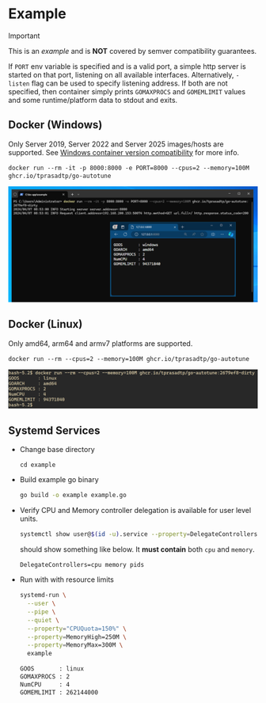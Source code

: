 # Example

> [!IMPORTANT]
>
> This is an _example_ and is **NOT** covered by semver compatibility guarantees.

If `PORT` env variable is specified and is a valid port, a simple http server
is started on that port, listening on all available interfaces. Alternatively,
`-listen` flag can be used to specify listening address. If both are not specified,
then container simply prints `GOMAXPROCS` and `GOMEMLIMIT` values and some runtime/platform
data to stdout and exits.

## Docker (Windows)

Only Server 2019, Server 2022 and Server 2025 images/hosts are supported. See
[Windows container version compatibility] for more info.

```console
docker run --rm -it -p 8000:8000 -e PORT=8000 --cpus=2 --memory=100M ghcr.io/tprasadtp/go-autotune
```

![windows-server](./screenshots/windows-server.png)

## Docker (Linux)

Only amd64, arm64 and armv7 platforms are supported.

```console
docker run --rm --cpus=2 --memory=100M ghcr.io/tprasadtp/go-autotune
```

![linux-stdout](./screenshots/linux-stdout.png)

## Systemd Services

- Change base directory

  ```console
  cd example
  ```

- Build example go binary

  ```bash
  go build -o example example.go
  ```

- Verify CPU and Memory controller delegation is available for user level units.

  ```bash
  systemctl show user@$(id -u).service --property=DelegateControllers
  ```

  should show something like below. It **must contain** both `cpu` and `memory`.

  ```console
  DelegateControllers=cpu memory pids
  ```

- Run with with resource limits

  ```bash
  systemd-run \
    --user \
    --pipe \
    --quiet \
    --property="CPUQuota=150%" \
    --property=MemoryHigh=250M \
    --property=MemoryMax=300M \
    example
  ```

  ```
  GOOS       : linux
  GOMAXPROCS : 2
  NumCPU     : 4
  GOMEMLIMIT : 262144000
  ```

[Windows container version compatibility]: https://learn.microsoft.com/en-us/virtualization/windowscontainers/deploy-containers/version-compatibility
